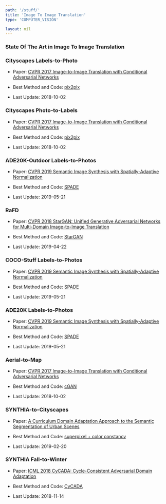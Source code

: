 ```yaml
---
path: '/stuff/'
title: 'Image To Image Translation'
type: 'COMPUTER_VISION'

layout: nil
---
```


### State Of The Art in Image To Image Translation  

### Cityscapes Labels-to-Photo

* Paper: [CVPR 2017 Image-to-Image Translation with Conditional Adversarial Networks](https://arxiv.org/pdf/1611.07004v3.pdf)

* Best Method and Code: [pix2pix](https://github.com/tensorflow/models/tree/master/research/gan)

* Last Update: 2018-10-02

### Cityscapes Photo-to-Labels

* Paper: [CVPR 2017 Image-to-Image Translation with Conditional Adversarial Networks](https://arxiv.org/pdf/1611.07004v3.pdf)

* Best Method and Code: [pix2pix](https://github.com/tensorflow/models/tree/master/research/gan)

* Last Update: 2018-10-02

### ADE20K-Outdoor Labels-to-Photos

* Paper: [CVPR 2019 Semantic Image Synthesis with Spatially-Adaptive Normalization](https://arxiv.org/pdf/1903.07291v1.pdf)

* Best Method and Code: [SPADE](https://github.com/NVlabs/SPADE)

* Last Update: 2019-05-21

### RaFD

* Paper: [CVPR 2018 StarGAN: Unified Generative Adversarial Networks for Multi-Domain Image-to-Image Translation](https://arxiv.org/pdf/1711.09020v3.pdf)

* Best Method and Code: [StarGAN](https://github.com/yunjey/StarGAN)

* Last Update: 2019-04-22

### COCO-Stuff Labels-to-Photos

* Paper: [CVPR 2019 Semantic Image Synthesis with Spatially-Adaptive Normalization](https://arxiv.org/pdf/1903.07291v1.pdf)

* Best Method and Code: [SPADE](https://github.com/NVlabs/SPADE)

* Last Update: 2019-05-21

### ADE20K Labels-to-Photos

* Paper: [CVPR 2019 Semantic Image Synthesis with Spatially-Adaptive Normalization](https://arxiv.org/pdf/1903.07291v1.pdf)

* Best Method and Code: [SPADE](https://github.com/NVlabs/SPADE)

* Last Update: 2019-05-21

### Aerial-to-Map

* Paper: [CVPR 2017 Image-to-Image Translation with Conditional Adversarial Networks](https://arxiv.org/pdf/1611.07004v3.pdf)

* Best Method and Code: [cGAN](https://github.com/tensorflow/models/tree/master/research/gan)

* Last Update: 2018-10-02

### SYNTHIA-to-Cityscapes

* Paper: [ A Curriculum Domain Adaptation Approach to the Semantic Segmentation of Urban Scenes](https://arxiv.org/pdf/1812.09953v3.pdf)

* Best Method and Code: [superpixel + color constancy](https://github.com/YangZhang4065/AdaptationSeg)

* Last Update: 2019-02-20

### SYNTHIA Fall-to-Winter

* Paper: [ICML 2018 CyCADA: Cycle-Consistent Adversarial Domain Adaptation](https://arxiv.org/pdf/1711.03213v3.pdf)

* Best Method and Code: [CyCADA](https://github.com/jhoffman/cycada_release)

* Last Update: 2018-11-14

